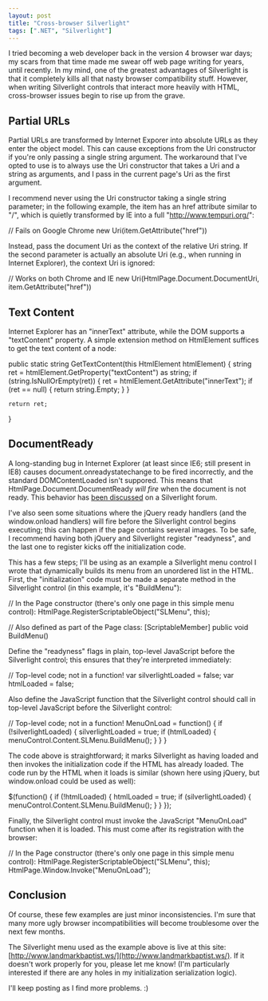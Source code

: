 ```yaml
---
layout: post
title: "Cross-browser Silverlight"
tags: [".NET", "Silverlight"]
---
```



I tried becoming a web developer back in the version 4 browser war days; my scars from that time made me swear off web page writing for years, until recently. In my mind, one of the greatest advantages of Silverlight is that it completely kills all that nasty browser compatibility stuff. However, when writing Silverlight controls that interact more heavily with HTML, cross-browser issues begin to rise up from the grave.



## Partial URLs



Partial URLs are transformed by Internet Exporer into absolute URLs as they enter the object model. This can cause exceptions from the Uri constructor if you're only passing a single string argument. The workaround that I've opted to use is to always use the Uri constructor that takes a Uri and a string as arguments, and I pass in the current page's Uri as the first argument.





I recommend never using the Uri constructor taking a single string parameter; in the following example, the <a> item has an href attribute similar to "/", which is quietly transformed by IE into a full "http://www.tempuri.org/":




// Fails on Google Chrome
new Uri(item.GetAttribute("href"))




Instead, pass the document Uri as the context of the relative Uri string. If the second parameter is actually an absolute Uri (e.g., when running in Internet Explorer), the context Uri is ignored:




// Works on both Chrome and IE
new Uri(HtmlPage.Document.DocumentUri, item.GetAttribute("href"))


## Text Content



Internet Explorer has an "innerText" attribute, while the DOM supports a "textContent" property. A simple extension method on HtmlElement suffices to get the text content of a node:




public static string GetTextContent(this HtmlElement htmlElement)
{
    string ret = htmlElement.GetProperty("textContent") as string;
    if (string.IsNullOrEmpty(ret))
    {
         ret = htmlElement.GetAttribute("innerText");
         if (ret == null)
         {
             return string.Empty;
         }
    }

    return ret;
}


## DocumentReady



A long-standing bug in Internet Explorer (at least since IE6; still present in IE8) causes document.onreadystatechange to be fired incorrectly, and the standard DOMContentLoaded isn't suppored. This means that HtmlPage.Document.DocumentReady _will fire_ when the document is not ready. This behavior has [been discussed](http://forums.silverlight.net/forums/p/82810/193149.aspx#193149) on a Silverlight forum.





I've also seen some situations where the jQuery ready handlers (and the window.onload handlers) will fire before the Silverlight control begins executing; this can happen if the page contains several images. To be safe, I recommend having both jQuery and Silverlight register "readyness", and the last one to register kicks off the initialization code.





This has a few steps; I'll be using as an example a Silverlight menu control I wrote that dynamically builds its menu from an unordered list in the HTML. First, the "initialization" code must be made a separate method in the Silverlight control (in this example, it's "BuildMenu"):




// In the Page constructor (there's only one page in this simple menu control):
HtmlPage.RegisterScriptableObject("SLMenu", this);

// Also defined as part of the Page class:
[ScriptableMember]
public void BuildMenu()




Define the "readyness" flags in plain, top-level JavaScript before the Silverlight control; this ensures that they're interpreted immediately:




// Top-level code; not in a function!
var silverlightLoaded = false;
var htmlLoaded = false;




Also define the JavaScript function that the Silverlight control should call in top-level JavaScript before the Silverlight control:




// Top-level code; not in a function!
MenuOnLoad = function() {
  if (!silverlightLoaded) {
    silverlightLoaded = true;
    if (htmlLoaded) {
      menuControl.Content.SLMenu.BuildMenu();
    }
  }
}




The code above is straightforward; it marks Silverlight as having loaded and then invokes the initialization code if the HTML has already loaded. The code run by the HTML when it loads is similar (shown here using jQuery, but window.onload could be used as well):




$(function() {
  if (!htmlLoaded) {
    htmlLoaded = true;
    if (silverlightLoaded) {
      menuControl.Content.SLMenu.BuildMenu();
    }
  }
});




Finally, the Silverlight control must invoke the JavaScript "MenuOnLoad" function when it is loaded. This must come after its registration with the browser:




// In the Page constructor (there's only one page in this simple menu control):
HtmlPage.RegisterScriptableObject("SLMenu", this);
HtmlPage.Window.Invoke("MenuOnLoad");


## Conclusion



Of course, these few examples are just minor inconsistencies. I'm sure that many more ugly browser incompatibilities will become troublesome over the next few months.





The Silverlight menu used as the example above is live at this site: [http://www.landmarkbaptist.ws/](http://www.landmarkbaptist.ws/). If it doesn't work properly for you, please let me know! (I'm particularly interested if there are any holes in my initialization serialization logic).





I'll keep posting as I find more problems. :)


